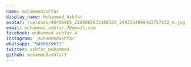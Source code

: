 ```yaml
---
name: muhammedashfar
display_name: Muhammed Ashfar
avatar: /uploads/48406965_2180865632168366_2493554898482757632_n.jpg
email: muhammed.ashfar.7@gmail.com
facebook: muhammed.ashfar.4
instagram: _muhammedashfar
whatsapp: "9496659631"
twitter: ashfar_muhammed
github: muhammedashfar7
---
```

